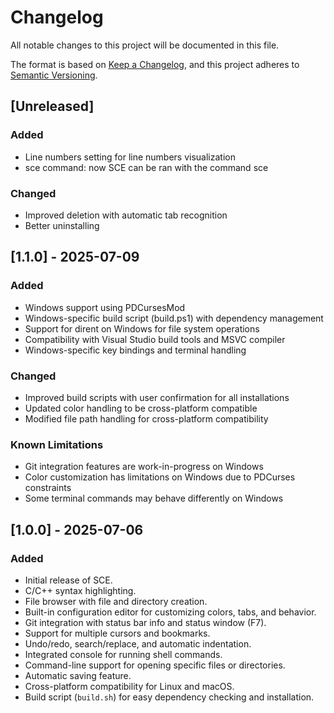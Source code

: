 # Changelog

All notable changes to this project will be documented in this file.

The format is based on [Keep a Changelog](https://keepachangelog.com/en/1.0.0/),
and this project adheres to [Semantic Versioning](https://semver.org/spec/v2.0.0.html).

## [Unreleased]
### Added
- Line numbers setting for line numbers visualization
- sce command: now SCE can be ran with the command sce

### Changed
- Improved deletion with automatic tab recognition
- Better uninstalling

## [1.1.0] - 2025-07-09
### Added
- Windows support using PDCursesMod
- Windows-specific build script (build.ps1) with dependency management
- Support for dirent on Windows for file system operations
- Compatibility with Visual Studio build tools and MSVC compiler
- Windows-specific key bindings and terminal handling

### Changed
- Improved build scripts with user confirmation for all installations
- Updated color handling to be cross-platform compatible
- Modified file path handling for cross-platform compatibility

### Known Limitations
- Git integration features are work-in-progress on Windows
- Color customization has limitations on Windows due to PDCurses constraints
- Some terminal commands may behave differently on Windows

## [1.0.0] - 2025-07-06
### Added
- Initial release of SCE.
- C/C++ syntax highlighting.
- File browser with file and directory creation.
- Built-in configuration editor for customizing colors, tabs, and behavior.
- Git integration with status bar info and status window (F7).
- Support for multiple cursors and bookmarks.
- Undo/redo, search/replace, and automatic indentation.
- Integrated console for running shell commands.
- Command-line support for opening specific files or directories.
- Automatic saving feature.
- Cross-platform compatibility for Linux and macOS.
- Build script (`build.sh`) for easy dependency checking and installation.
